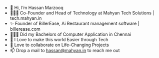 - 👋 Hi, I’m Hassan Marzooq
- 🦸🏻‍♂️ Co-Founder and Head of Technology at Mahyan Tech Solutions | tech.mahyan.in
- ✨ Founder of BillerEase, Ai Restaurant management software | billerease.com
- 👨🏻‍🎓 Did my Bachelors of Computer Application in Chennai
- 👀 I Love to make this world Easier through Tech
- 💞️ Love to collaborate on Life-Changing Projects
- 📫 Drop a mail to hassan@mahyan.in to reach me out

<!---
marzooq703/marzooq703 is a ✨ special ✨ repository because its `README.md` (this file) appears on your GitHub profile.
You can click the Preview link to take a look at your changes.
--->
